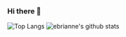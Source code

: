 ### Hi there 👋

![Top Langs](https://github-readme-stats.vercel.app/api/top-langs/?username=ebrianne&hide=html&exclude_repo=CAN,Thesis,ebrianne.github.io)
![ebrianne's github stats](https://github-readme-stats.vercel.app/api?username=ebrianne&show_icons=true&count_private=true&line_height=40)
<!-- ![ebrianne's wakatime stats](https://github-readme-stats.vercel.app/api/wakatime?username=ebrianne) -->
